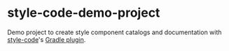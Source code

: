 # style-code-demo-project

Demo project to create style component catalogs and documentation with [style-code](https://github.com/paulwellnerbou/style-code)'s [Gradle plugin](https://github.com/paulwellnerbou/style-code-gradle-plugin).
